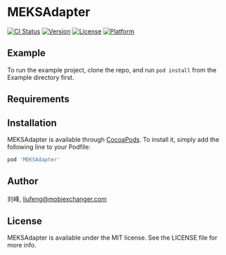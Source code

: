 # MEKSAdapter

[![CI Status](https://img.shields.io/travis/刘峰/MEKSAdapter.svg?style=flat)](https://travis-ci.org/刘峰/MEKSAdapter)
[![Version](https://img.shields.io/cocoapods/v/MEKSAdapter.svg?style=flat)](https://cocoapods.org/pods/MEKSAdapter)
[![License](https://img.shields.io/cocoapods/l/MEKSAdapter.svg?style=flat)](https://cocoapods.org/pods/MEKSAdapter)
[![Platform](https://img.shields.io/cocoapods/p/MEKSAdapter.svg?style=flat)](https://cocoapods.org/pods/MEKSAdapter)

## Example

To run the example project, clone the repo, and run `pod install` from the Example directory first.

## Requirements

## Installation

MEKSAdapter is available through [CocoaPods](https://cocoapods.org). To install
it, simply add the following line to your Podfile:

```ruby
pod 'MEKSAdapter'
```

## Author

刘峰, liufeng@mobiexchanger.com

## License

MEKSAdapter is available under the MIT license. See the LICENSE file for more info.
